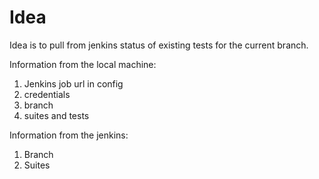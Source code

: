 # Idea

Idea is to pull from jenkins status of existing tests for the current branch.

Information from the local machine:
1. Jenkins job url in config
2. credentials
3. branch
4. suites and tests

Information from the jenkins:
1. Branch
2. Suites

